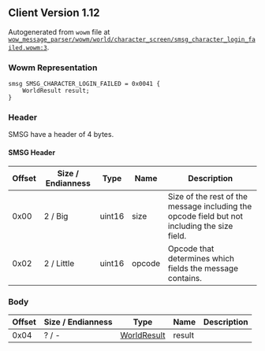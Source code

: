 ## Client Version 1.12

Autogenerated from `wowm` file at [`wow_message_parser/wowm/world/character_screen/smsg_character_login_failed.wowm:3`](https://github.com/gtker/wow_messages/tree/main/wow_message_parser/wowm/world/character_screen/smsg_character_login_failed.wowm#L3).

### Wowm Representation
```rust,ignore
smsg SMSG_CHARACTER_LOGIN_FAILED = 0x0041 {
    WorldResult result;
}
```
### Header
SMSG have a header of 4 bytes.

#### SMSG Header
| Offset | Size / Endianness | Type   | Name   | Description |
| ------ | ----------------- | ------ | ------ | ----------- |
| 0x00   | 2 / Big           | uint16 | size   | Size of the rest of the message including the opcode field but not including the size field.|
| 0x02   | 2 / Little        | uint16 | opcode | Opcode that determines which fields the message contains.|
### Body
| Offset | Size / Endianness | Type | Name | Description |
| ------ | ----------------- | ---- | ---- | ----------- |
| 0x04 | ? / - | [WorldResult](worldresult.md) | result |  |
